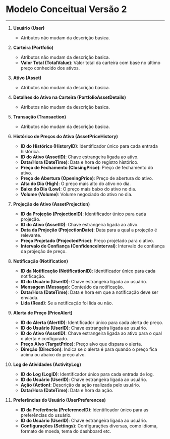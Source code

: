 # Modelo Conceitual Versão 2
___

1. **Usuário (User)**
   - Atributos não mudam da descrição basica.

2. **Carteira (Portfolio)**
   - Atributos não mudam da descrição basica.
   - **Valor Total (TotalValue)**: Valor total da carteira com base no último preço conhecido dos ativos.

3. **Ativo (Asset)**
   - Atributos não mudam da descrição basica.

4. **Detalhes do Ativo na Carteira (PortfolioAssetDetails)**
   - Atributos não mudam da descrição basica.

5. **Transação (Transaction)**
   - Atributos não mudam da descrição basica.

6. **Histórico de Preços do Ativo (AssetPriceHistory)**
   - **ID do Histórico (HistoryID)**: Identificador único para cada entrada histórica.
   - **ID do Ativo (AssetID)**: Chave estrangeira ligada ao ativo.
   - **Data/Hora (DateTime)**: Data e hora do registro histórico.
   - **Preço de Fechamento (ClosingPrice)**: Preço de fechamento do ativo.
   - **Preço de Abertura (OpeningPrice)**: Preço de abertura do ativo.
   - **Alta do Dia (High)**: O preço mais alto do ativo no dia.
   - **Baixa do Dia (Low)**: O preço mais baixo do ativo no dia.
   - **Volume (Volume)**: Volume negociado do ativo no dia.

7. **Projeção de Ativo (AssetProjection)**
   - **ID da Projeção (ProjectionID)**: Identificador único para cada projeção.
   - **ID do Ativo (AssetID)**: Chave estrangeira ligada ao ativo.
   - **Data da Projeção (ProjectionDate)**: Data para a qual a projeção é relevante.
   - **Preço Projetado (ProjectedPrice)**: Preço projetado para o ativo.
   - **Intervalo de Confiança (ConfidenceInterval)**: Intervalo de confiança da projeção de preço.

8. **Notificação (Notification)**
   - **ID da Notificação (NotificationID)**: Identificador único para cada notificação.
   - **ID do Usuário (UserID)**: Chave estrangeira ligada ao usuário.
   - **Mensagem (Message)**: Conteúdo da notificação.
   - **Data/Hora (DateTime)**: Data e hora em que a notificação deve ser enviada.
   - **Lida (Read)**: Se a notificação foi lida ou não.

9. **Alerta de Preço (PriceAlert)**
   - **ID do Alerta (AlertID)**: Identificador único para cada alerta de preço.
   - **ID do Usuário (UserID)**: Chave estrangeira ligada ao usuário.
   - **ID do Ativo (AssetID)**: Chave estrangeira ligada ao ativo para o qual o alerta é configurado.
   - **Preço Alvo (TargetPrice)**: Preço alvo que dispara o alerta.
   - **Direção (Direction)**: Indica se o alerta é para quando o preço fica acima ou abaixo do preço alvo.

10. **Log de Atividades (ActivityLog)**
    - **ID do Log (LogID)**: Identificador único para cada entrada de log.
    - **ID do Usuário (UserID)**: Chave estrangeira ligada ao usuário.
    - **Ação (Action)**: Descrição da ação realizada pelo usuário.
    - **Data/Hora (DateTime)**: Data e hora da ação.

11. **Preferências do Usuário (UserPreferences)**
    - **ID da Preferência (PreferenceID)**: Identificador único para as preferências do usuário.
    - **ID do Usuário (UserID)**: Chave estrangeira ligada ao usuário.
    - **Configurações (Settings)**: Configurações diversas, como idioma, formato de moeda, tema do dashboard etc.
